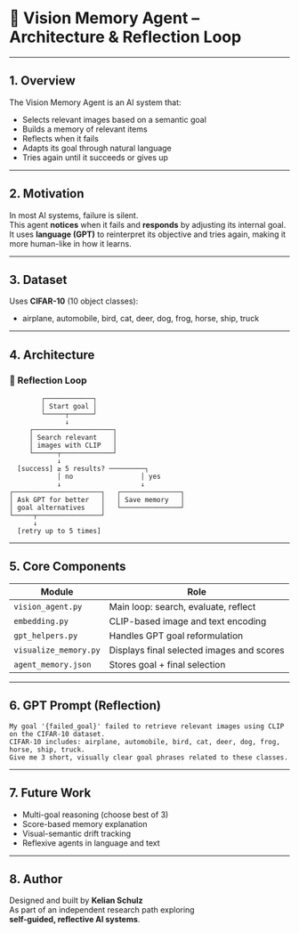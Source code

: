 # 🧠 Vision Memory Agent – Architecture & Reflection Loop

---

## 1. Overview

The Vision Memory Agent is an AI system that:

- Selects relevant images based on a semantic goal
- Builds a memory of relevant items
- Reflects when it fails
- Adapts its goal through natural language
- Tries again until it succeeds or gives up

---

## 2. Motivation

In most AI systems, failure is silent.  
This agent **notices** when it fails and **responds** by adjusting its internal goal.  
It uses **language (GPT)** to reinterpret its objective and tries again, making it more human-like in how it learns.

---

## 3. Dataset

Uses **CIFAR-10** (10 object classes):
- airplane, automobile, bird, cat, deer, dog, frog, horse, ship, truck

---

## 4. Architecture

### 🔁 Reflection Loop

```text
        ┌────────────┐
        │ Start goal │
        └─────┬──────┘
              ↓
     ┌────────────────────┐
     │ Search relevant    │
     │ images with CLIP   │
     └──────┬─────────────┘
            ↓
  [success] ≥ 5 results? ─────────┐
            │ no                 │ yes
            ↓                    ↓
┌──────────────────────┐   ┌───────────────┐
│ Ask GPT for better   │   │ Save memory   │
│ goal alternatives    │   └───────────────┘
└─────┬────────────────┘
      ↓
  [retry up to 5 times]
```

---

## 5. Core Components

| Module             | Role                                                |
|--------------------|-----------------------------------------------------|
| `vision_agent.py`  | Main loop: search, evaluate, reflect                |
| `embedding.py`     | CLIP-based image and text encoding                  |
| `gpt_helpers.py`   | Handles GPT goal reformulation                      |
| `visualize_memory.py` | Displays final selected images and scores        |
| `agent_memory.json`| Stores goal + final selection                       |

---

## 6. GPT Prompt (Reflection)

```text
My goal '{failed_goal}' failed to retrieve relevant images using CLIP on the CIFAR-10 dataset.
CIFAR-10 includes: airplane, automobile, bird, cat, deer, dog, frog, horse, ship, truck.
Give me 3 short, visually clear goal phrases related to these classes.
```

---

## 7. Future Work

- Multi-goal reasoning (choose best of 3)
- Score-based memory explanation
- Visual-semantic drift tracking
- Reflexive agents in language and text

---

## 8. Author

Designed and built by **Kelian Schulz**  
As part of an independent research path exploring  
**self-guided, reflective AI systems**.
